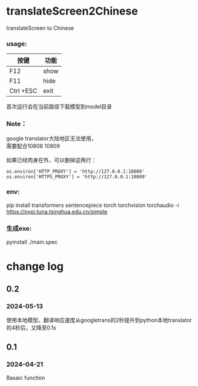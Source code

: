 # translateScreen2Chinese
translateScreen to Chinese
### usage:
| 按键 | 功能   |
|---|---|
| F12 | show |
| F11 | hide |
| Ctrl +ESC | exit|
首次运行会在当前路径下载模型到model目录

### Note：
google translator大陆地区无法使用，<br>
需要配合10808 10809<br><br>
如果已经肉身在外，可以删掉这两行：
```python3
os.environ['HTTP_PROXY'] = 'http://127.0.0.1:10809'
os.environ['HTTPS_PROXY'] = 'http://127.0.0.1:10809'
```

### env:
pip install transformers sentencepiece torch torchvision torchaudio -i https://pypi.tuna.tsinghua.edu.cn/simple

### 生成exe:
pyinstall ./main.spec


# change log
## 0.2
### 2024-05-13
使用本地模型，翻译响应速度从googletrans的2秒提升到python本地translator的4秒后，又降至0.1s
## 0.1
### 2024-04-21
Basaic function
